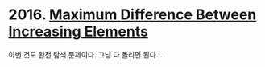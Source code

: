 # 2016. [Maximum Difference Between Increasing Elements](./2016.cpp)

이번 것도 완전 탐색 문제이다. 그냥 다 돌리면 된다...
